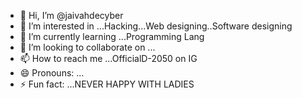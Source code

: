 - 👋 Hi, I’m @jaivahdecyber
- 👀 I’m interested in ...Hacking...Web designing..Software designing
- 🌱 I’m currently learning ...Programming Lang
- 💞️ I’m looking to collaborate on ...
- 📫 How to reach me ...OfficialD-2050 on IG
- 😄 Pronouns: ...
- ⚡ Fun fact: ...NEVER HAPPY WITH LADIES

<!---
jaivahdecyber/jaivahdecyber is a ✨ special ✨ repository because its `README.md` (this file) appears on your GitHub profile.
You can click the Preview link to take a look at your changes.
--->
